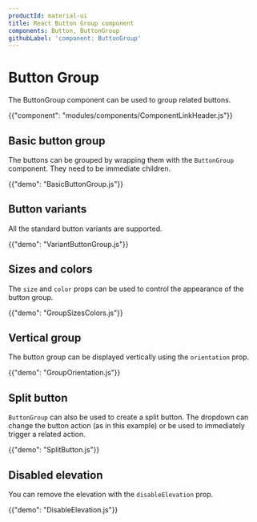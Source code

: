 ```yaml
---
productId: material-ui
title: React Button Group component
components: Button, ButtonGroup
githubLabel: 'component: ButtonGroup'
---
```


# Button Group

<p class="description">The ButtonGroup component can be used to group related buttons.</p>

{{"component": "modules/components/ComponentLinkHeader.js"}}

## Basic button group

The buttons can be grouped by wrapping them with the `ButtonGroup` component.
They need to be immediate children.

{{"demo": "BasicButtonGroup.js"}}

## Button variants

All the standard button variants are supported.

{{"demo": "VariantButtonGroup.js"}}

## Sizes and colors

The `size` and `color` props can be used to control the appearance of the button group.

{{"demo": "GroupSizesColors.js"}}

## Vertical group

The button group can be displayed vertically using the `orientation` prop.

{{"demo": "GroupOrientation.js"}}

## Split button

`ButtonGroup` can also be used to create a split button. The dropdown can change the button action (as in this example) or be used to immediately trigger a related action.

{{"demo": "SplitButton.js"}}

## Disabled elevation

You can remove the elevation with the `disableElevation` prop.

{{"demo": "DisableElevation.js"}}

